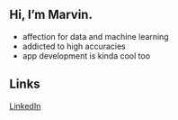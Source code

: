 ## Hi, I’m Marvin.

- affection for data and machine learning
- addicted to high accuracies
- app development is kinda cool too

## Links
[LinkedIn](www.linkedin.com/in/marvin-waecker)



<!---
CodeKalb/CodeKalb is a ✨ special ✨ repository because its `README.md` (this file) appears on your GitHub profile.
You can click the Preview link to take a look at your changes.
--->
